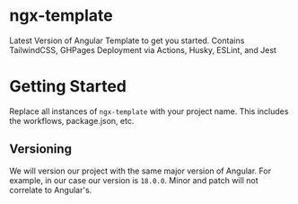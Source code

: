 # ngx-template

Latest Version of Angular Template to get you started. Contains TailwindCSS, GHPages Deployment via Actions, Husky, ESLint, and Jest

# Getting Started

Replace all instances of `ngx-template` with your project name. This includes the workflows, package.json, etc.

## Versioning

We will version our project with the same major version of Angular. For example, in our case our version is `18.0.0`. Minor and patch will not correlate to Angular's.
